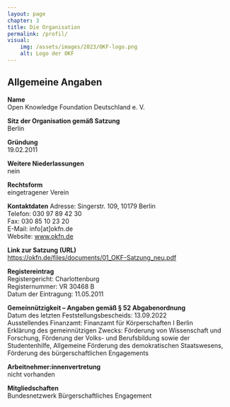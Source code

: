 ```yaml
---
layout: page
chapter: 3
title: Die Organisation
permalink: /profil/
visual:
    img: /assets/images/2023/OKF-logo.png
    alt: Logo der OKF
---
```


## Allgemeine Angaben

**Name**<br>
Open Knowledge Foundation Deutschland e. V.

**Sitz der Organisation gemäß Satzung**<br>
Berlin

**Gründung**<br>
19.02.2011

**Weitere Niederlassungen**<br>
nein

**Rechtsform**<br>
eingetragener Verein

**Kontaktdaten**
Adresse: Singerstr. 109, 10179 Berlin<br>
Telefon: 030 97 89 42 30<br>
Fax: 030 85 10 23 20<br>
E-Mail: info[at]okfn.de<br>
Website: www.okfn.de

**Link zur Satzung (URL)**<br>
[https://okfn.de/files/documents/01_OKF-Satzung_neu.pdf
](https://okfn.de/files/documents/01_OKF-Satzung_neu.pdf
)<br>

**Registereintrag**<br>
Registergericht: Charlottenburg<br>
Registernummer: VR 30468 B<br>
Datum der Eintragung: 11.05.2011<br>

**Gemeinnützigkeit – Angaben gemäß § 52 Abgabenordnung**<br>
Datum des letzten Feststellungsbescheids: 13.09.2022<br>
Ausstellendes Finanzamt: Finanzamt für Körperschaften I Berlin<br>
Erklärung des gemeinnützigen Zwecks: Förderung von Wissenschaft und Forschung, Förderung der Volks- und Berufsbildung sowie der Studentenhilfe, Allgemeine Förderung des demokratischen Staatswesens, Förderung des bürgerschaftlichen Engagements 

**Arbeitnehmer:innenvertretung**<br>
nicht vorhanden<br>

**Mitgliedschaften**<br>
Bundesnetzwerk Bürgerschaftliches Engagement
